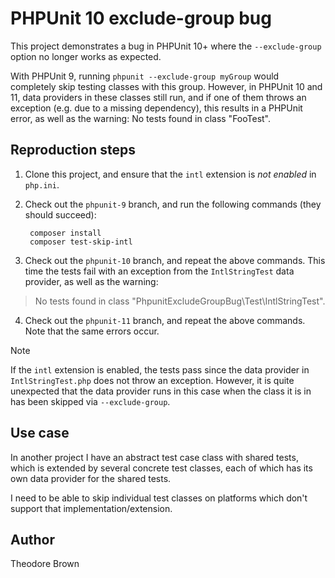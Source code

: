 # PHPUnit 10 exclude-group bug

This project demonstrates a bug in PHPUnit 10+ where the `--exclude-group` option no longer works as expected.

With PHPUnit 9, running `phpunit --exclude-group myGroup` would completely skip testing classes with this group.
However, in PHPUnit 10 and 11, data providers in these classes still run, and if one of them throws an exception
(e.g. due to a missing dependency), this results in a PHPUnit error, as well as the warning:
No tests found in class "FooTest".


## Reproduction steps

1. Clone this project, and ensure that the `intl` extension is *not enabled* in `php.ini`.
2. Check out the `phpunit-9` branch, and run the following commands (they should succeed):

        composer install
        composer test-skip-intl

3. Check out the `phpunit-10` branch, and repeat the above commands. This time the tests fail with an exception from the `IntlStringTest` data provider, as well as the warning:
> No tests found in class "PhpunitExcludeGroupBug\Test\IntlStringTest".
4. Check out the `phpunit-11` branch, and repeat the above commands. Note that the same errors occur.

> [!NOTE]  
> If the `intl` extension is enabled, the tests pass since the data provider in `IntlStringTest.php`
> does not throw an exception. However, it is quite unexpected that the data provider runs in
> this case when the class it is in has been skipped via `--exclude-group`.

## Use case

In another project I have an abstract test case class with shared tests, which is extended by several concrete test classes, each of which has its own data provider for the shared tests.

I need to be able to skip individual test classes on platforms which don't support that implementation/extension.


## Author

Theodore Brown

